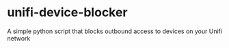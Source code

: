 # unifi-device-blocker
A simple python script that blocks outbound access to devices on your Unifi network
